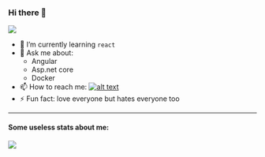 ### Hi there 👋

![](https://komarev.com/ghpvc/?username=TheYoxy&color=orange&style=flat-square)

- 🌱 I’m currently learning `react`
- 💬 Ask me about: 
  - Angular
  - Asp.net core
  - Docker
- 📫 How to reach me: [![alt text][1.2]][1]
- ⚡ Fun fact: love everyone but hates everyone too

<!-- Please don't remove this: Grab your social icons from https://github.com/carlsednaoui/gitsocial -->

<!-- display the social media buttons in your README -->

<!-- links to social media icons -->
<!-- no need to change these -->

<!-- icons with padding -->

[1.1]: http://i.imgur.com/tXSoThF.png (twitter icon with padding)

<!-- icons without padding -->

[1.2]: http://i.imgur.com/wWzX9uB.png (twitter icon without padding)


<!-- links to your social media accounts -->
<!-- update these accordingly -->

[1]: http://www.twitter.com/theyoxy

<!-- Please don't remove this: Grab your social icons from https://github.com/carlsednaoui/gitsocial -->

----

#### Some useless stats about me:

<a href="https://github.com/anuraghazra/github-readme-stats">
  <img align="center" src="https://github-readme-stats.vercel.app/api?username=theyoxy&count_private=true&show_icons=true&include_all_commits=true&&bg_color=30,e96443,904e95&title_color=fff&text_color=fff" aria-label="TheYoxy's github stats"/>
</a>

<!-- [![Top Langs](https://github-readme-stats.vercel.app/api/top-langs/?username=theyoxy&theme=dark&count_private=true&hide=java)](https://github.com/anuraghazra/github-readme-stats) -->

<!-- [![Minecolonies card](https://github-readme-stats.vercel.app/api/pin/?username=ldtteam&repo=minecolonies&theme=dark)](https://github.com/anuraghazra/github-readme-stats) -->

<!--
**TheYoxy/TheYoxy** is a ✨ _special_ ✨ repository because its `README.md` (this file) appears on your GitHub profile.

Here are some ideas to get you started:

- 🔭 I’m currently working on ...
- 🌱 I’m currently learning ...
- 👯 I’m looking to collaborate on ...
- 🤔 I’m looking for help with ...
- 💬 Ask me about ...
- 📫 How to reach me: ...
- 😄 Pronouns: ...
- ⚡ Fun fact: ...
-->
